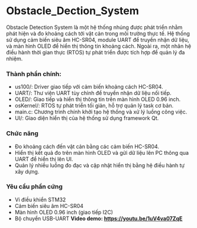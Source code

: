 # Obstacle_Dection_System
Obstacle Detection System là một hệ thống nhúng được phát triển nhằm phát hiện và đo khoảng cách tới vật cản trong môi trường thực tế. Hệ thống sử dụng cảm biến siêu âm HC-SR04, module UART để truyền nhận dữ liệu, và màn hình OLED để hiển thị thông tin khoảng cách. Ngoài ra, một nhân hệ điều hành thời gian thực (RTOS) tự phát triển được tích hợp để quản lý đa nhiệm.
### Thành phần chính:
- us100/: Driver giao tiếp với cảm biến khoảng cách HC-SR04.
- UART/: Thư viện UART tùy chỉnh để truyền nhận dữ liệu nối tiếp.
- OLED/: Giao tiếp và hiển thị thông tin trên màn hình OLED 0.96 inch.
- osKernel/: RTOS tự phát triển tối giản, hỗ trợ quản lý task cơ bản.
- main.c: Chương trình chính khởi tạo hệ thống và xử lý luồng công việc.
- UI/: Giao diện hiển thị của hệ thống sử dụng framework Qt.
### Chức năng
- Đo khoảng cách đến vật cản bằng các cảm biến HC-SR04.
- Hiển thị kết quả đo trên màn hình OLED và gửi dữ liệu lên PC thông qua UART để hiển thị lên UI.
- Quản lý nhiều luồng đo đạc và cập nhật hiển thị bằng hệ điều hành tự xây dựng.
### Yêu cầu phần cứng
- Vi điều khiển STM32
- Cảm biến siêu âm HC-SR04
- Màn hình OLED 0.96 inch (giao tiếp I2C)
- Bộ chuyển USB-UART
**Video demo: https://youtu.be/1uV4va07ZqE**
